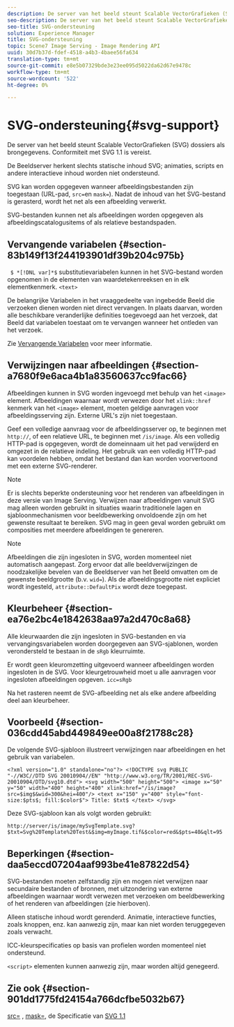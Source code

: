 ```yaml
---
description: De server van het beeld steunt Scalable VectorGrafieken (SVG) dossiers als brongegevens. Conformiteit met SVG 1.1 is vereist.
seo-description: De server van het beeld steunt Scalable VectorGrafieken (SVG) dossiers als brongegevens. Conformiteit met SVG 1.1 is vereist.
seo-title: SVG-ondersteuning
solution: Experience Manager
title: SVG-ondersteuning
topic: Scene7 Image Serving - Image Rendering API
uuid: 30d7b37d-fdef-4518-a4b3-4baee56fa634
translation-type: tm+mt
source-git-commit: e8e5b07329bde3e23ee095d5022da62d67e9478c
workflow-type: tm+mt
source-wordcount: '522'
ht-degree: 0%

---
```



# SVG-ondersteuning{#svg-support}

De server van het beeld steunt Scalable VectorGrafieken (SVG) dossiers als brongegevens. Conformiteit met SVG 1.1 is vereist.

De Beeldserver herkent slechts statische inhoud SVG; animaties, scripts en andere interactieve inhoud worden niet ondersteund.

SVG kan worden opgegeven wanneer afbeeldingsbestanden zijn toegestaan (URL-pad, `src=`en `mask=`). Nadat de inhoud van het SVG-bestand is gerasterd, wordt het net als een afbeelding verwerkt.

SVG-bestanden kunnen net als afbeeldingen worden opgegeven als afbeeldingscatalogusitems of als relatieve bestandspaden.

## Vervangende variabelen {#section-83b149f13f244193901df39b204c975b}

` $ *[!DNL var]*$` substitutievariabelen kunnen in het SVG-bestand worden opgenomen in de elementen van waardetekenreeksen en in elk elementkenmerk. `<text>`

De belangrijke Variabelen in het vraaggedeelte van ingebedde Beeld die verzoeken dienen worden niet direct vervangen. In plaats daarvan, worden alle beschikbare veranderlijke definities toegevoegd aan het verzoek, dat Beeld dat variabelen toestaat om te vervangen wanneer het ontleden van het verzoek.

Zie [Vervangende Variabelen](../../../../../is-api/http-ref/image-serving-api-ref/c-http-protocol-reference/c-syntax-and-features/r-is-http-substitution-variables.md#reference-90dc01aba44940e4acdd0c6476e7aa5a) voor meer informatie.

## Verwijzingen naar afbeeldingen {#section-a7680f9e6aca4b1a83560637cc9fac66}

Afbeeldingen kunnen in SVG worden ingevoegd met behulp van het `<image>` element. Afbeeldingen waarnaar wordt verwezen door het `xlink::href` kenmerk van het `<image>` element, moeten geldige aanvragen voor afbeeldingsserving zijn. Externe URL&#39;s zijn niet toegestaan.

Geef een volledige aanvraag voor de afbeeldingsserver op, te beginnen met `http://`, of een relatieve URL, te beginnen met `/is/image`. Als een volledig HTTP-pad is opgegeven, wordt de domeinnaam uit het pad verwijderd en omgezet in de relatieve indeling. Het gebruik van een volledig HTTP-pad kan voordelen hebben, omdat het bestand dan kan worden voorvertoond met een externe SVG-renderer.

>[!NOTE]
>
>Er is slechts beperkte ondersteuning voor het renderen van afbeeldingen in deze versie van Image Serving. Verwijzen naar afbeeldingen vanuit SVG mag alleen worden gebruikt in situaties waarin traditionele lagen en sjabloonmechanismen voor beeldbewerking onvoldoende zijn om het gewenste resultaat te bereiken. SVG mag in geen geval worden gebruikt om composities met meerdere afbeeldingen te genereren.

>[!NOTE]
>
>Afbeeldingen die zijn ingesloten in SVG, worden momenteel niet automatisch aangepast. Zorg ervoor dat alle beeldverwijzingen de noodzakelijke bevelen van de Beeldserver van het Beeld omvatten om de gewenste beeldgrootte (b.v. `wid=`). Als de afbeeldingsgrootte niet expliciet wordt ingesteld, `attribute::DefaultPix` wordt deze toegepast.

## Kleurbeheer {#section-ea76e2bc4e1842638aa97a2d470c8a68}

Alle kleurwaarden die zijn ingesloten in SVG-bestanden en via vervangingsvariabelen worden doorgegeven aan SVG-sjablonen, worden verondersteld te bestaan in de `sRgb` kleurruimte.

Er wordt geen kleuromzetting uitgevoerd wanneer afbeeldingen worden ingesloten in de SVG. Voor kleurgetrouwheid moet u alle aanvragen voor ingesloten afbeeldingen opgeven. `icc=sRgb`

Na het rasteren neemt de SVG-afbeelding net als elke andere afbeelding deel aan kleurbeheer.

## Voorbeeld {#section-036cdd45abd449849ee00a8f21788c28}

De volgende SVG-sjabloon illustreert verwijzingen naar afbeeldingen en het gebruik van variabelen.

`<?xml version="1.0" standalone="no"?> <!DOCTYPE svg PUBLIC "-//W3C//DTD SVG 20010904//EN" "http://www.w3.org/TR/2001/REC-SVG-20010904/DTD/svg10.dtd"> <svg width="500" height="500"> <image x="50" y="50" width="400" height="400" xlink:href="/is/image?src=$img$&wid=300&hei=400"/> <text x="150" y="400" style="font-size:$pts$; fill:$color$"> Title: $txt$ </text> </svg>`

Deze SVG-sjabloon kan als volgt worden gebruikt:

`http://server/is/image/mySvgTemplate.svg?$txt=Svg%20Template%20Test&$img=myImage.tif&$color=red&$pts=40&qlt=95`

## Beperkingen {#section-daa5eccd07204aaf993be41e87822d54}

SVG-bestanden moeten zelfstandig zijn en mogen niet verwijzen naar secundaire bestanden of bronnen, met uitzondering van externe afbeeldingen waarnaar wordt verwezen met verzoeken om beeldbewerking of het renderen van afbeeldingen (zie hierboven).

Alleen statische inhoud wordt gerenderd. Animatie, interactieve functies, zoals knoppen, enz. kan aanwezig zijn, maar kan niet worden teruggegeven zoals verwacht.

ICC-kleurspecificaties op basis van profielen worden momenteel niet ondersteund.

`<script>` elementen kunnen aanwezig zijn, maar worden altijd genegeerd.

## Zie ook {#section-901dd1775fd24154a766dcfbe5032b67}

[src=](../../../../../is-api/http-ref/image-serving-api-ref/c-http-protocol-reference/c-command-reference/r-src.md#reference-f6506637778c4c69bf106a7924a91ab1) , [mask=](../../../../../is-api/http-ref/image-serving-api-ref/c-http-protocol-reference/c-command-reference/r-mask.md#reference-922254e027404fb890b850e2723ee06e), de Specificatie van [SVG 1.1](http://www.w3.org/TR/SVG11/)

